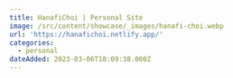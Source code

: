 ```yaml
---
title: HanafiChoi | Personal Site
image: /src/content/showcase/_images/hanafi-choi.webp
url: 'https://hanafichoi.netlify.app/'
categories:
  - personal
dateAdded: 2023-03-06T18:09:38.000Z
---
```


